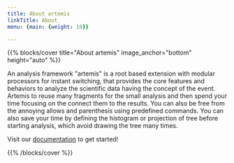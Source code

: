 ```yaml
---
title: About artemis
linkTitle: About
menu: {main: {weight: 10}}

---
```


{{% blocks/cover title="About artemis" image_anchor="bottom" height="auto" %}}

An analysis framework "artemis" is a root based extension with modular processors for instant switching, that provides the core features and behaviors to analyze the scientific data having the concept of the event. 
Artemis to reuse many fragments for the small analysis and then spend your time focusing on the connect them to the results. You can also be free from the annoying allows and parenthesis using predefined commands. You can also save your time by defining the histogram or projection of tree before starting analysis, which avoid drawing the tree many times.

Visit our [documentation](/docs/) to get started!

{{% /blocks/cover %}}
<!--

{{% blocks/lead %}}

Goldydocs is a sample site using the [Docsy](https://github.com/google/docsy)
Hugo theme that shows what it can do and provides you with a template site
structure. It’s designed for you to clone and edit as much as you like. See the
different sections of the documentation and site for more ideas.

{{% /blocks/lead %}}

{{% blocks/section %}}

# This is another section
{.text-center}

{{% /blocks/section %}}

{{% blocks/section %}}

# This is another section
{.text-center}

{{% /blocks/section %}}
-->
